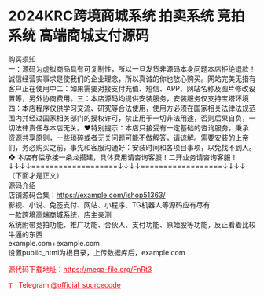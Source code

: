 # 2024KRC跨境商城系统 拍卖系统 竞拍系统 高端商城支付源码

购买须知<br>一：源码为虚拟商品具有可复制性，所以一旦发货非源码本身问题本店拒绝退款！诚信经营实事求是使我们的企业理念，所以真诚的你也放心购买。网站完美无措有客户正在使用中二：如果需要对接支付充值、短信、APP、网站名称及图片修改设置等，另外协商费用。三：本店源码均提供安装服务，安装服务仅支持宝塔环境四：本店程序仅供学习交流、研究等合法使用，使用方必须在国家相关法律法规范围内并经过国家相关部门的授权许可，禁止用于一切非法用途，否则后果自负，一切法律责任与本店无关。❤特别提示：本店只接受有一定基础的咨询服务，秉承资源共享原则，一些琐碎或者无关问题可能不做解答，请谅解。需要安装的上帝们，务必购买之前，事先和客服沟通好：安装时间和各项目事项，以免找不到人。❖ 本店有偿承接一条龙搭建，具体费用请咨询客服！二开业务请咨询客服！<br>↓↓↓↓===================↓↓↓↓==================↓↓↓↓<br>  （下面才是正文）<br>源码介绍<br>店铺源码合集：https://example.com/ishop51363/<br>影视、小说、免签支付、网站、小程序、TG机器人等源码应有尽有<br>一款跨境高端商城系统，店主亲测<br>系统附带竞拍功能、推广功能、合伙人、支付功能、原始股等功能，反正看着比较牛逼的东西<br>example.com+example.com<br>设置public_html为根目录，上传数据库后，example.com<br>


<p style="color: red;">源代码下载地址：<a href="https://mega-file.org/FnRt3" style="color: red;">https://mega-file.org/FnRt3</a></p><p style="color: red;"><img src="https://cdn-icons-png.flaticon.com/512/2111/2111646.png" alt="Telegram Icon" style="width: 16px; vertical-align: middle; margin-right: 5px;">Telegram:<a href="https://t.me/official_sourcecode" style="color: red;">@official_sourcecode</a></p>